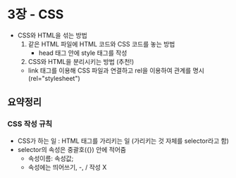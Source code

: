 # 3장 - CSS

- CSS와 HTML을 섞는 방법
  1. 같은 HTML 파일에 HTML 코드와 CSS 코드를 놓는 방법
     - head 태그 안에 style 태그를 작성
  2. CSS와 HTML을 분리시키는 방법 (추천!)
  - link 태그를 이용해 CSS 파일과 연결하고 rel을 이용하여 관계를 명시 (rel="stylesheet")

## 요약정리

### CSS 작성 규칙

- CSS가 하는 일 : HTML 태그를 가리키는 일 (가리키는 것 자체를 selector라고 함)
- selector의 속성은 중괄호({}) 안에 적어줌
  - 속성이름: 속성값;
  - 속성에는 띄어쓰기, -, / 작성 X
